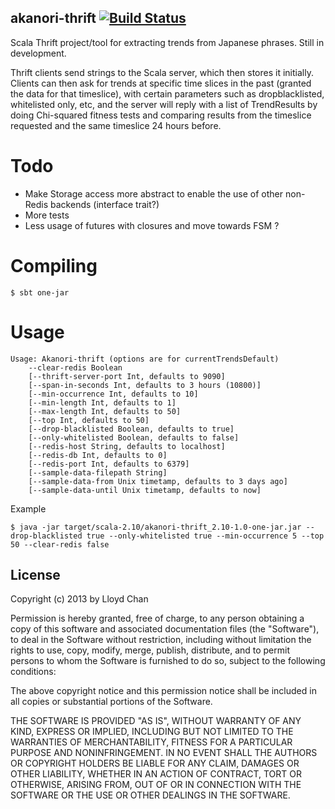 akanori-thrift [![Build Status](https://travis-ci.org/lloydmeta/akanori-thrift.png?branch=master)](https://travis-ci.org/lloydmeta/akanori-thrift)
------------------

Scala Thrift project/tool for extracting trends from Japanese phrases. Still in development.

Thrift clients send strings to the Scala server, which then stores it initially. Clients can then ask for trends at specific time slices in the past (granted the data for that timeslice), with certain parameters such as dropblacklisted, whitelisted only, etc, and the server will reply with a list of TrendResults by doing Chi-squared fitness tests and comparing results from the timeslice requested and the same timeslice 24 hours before.

Todo
===
* Make Storage access more abstract to enable the use of other non-Redis backends (interface trait?)
* More tests
* Less usage of futures with closures and move towards FSM ?

Compiling
=======

`$ sbt one-jar`

Usage
=====

```
Usage: Akanori-thrift (options are for currentTrendsDefault)
    --clear-redis Boolean
    [--thrift-server-port Int, defaults to 9090]
    [--span-in-seconds Int, defaults to 3 hours (10800)]
    [--min-occurrence Int, defaults to 10]
    [--min-length Int, defaults to 1]
    [--max-length Int, defaults to 50]
    [--top Int, defaults to 50]
    [--drop-blacklisted Boolean, defaults to true]
    [--only-whitelisted Boolean, defaults to false]
    [--redis-host String, defaults to localhost]
    [--redis-db Int, defaults to 0]
    [--redis-port Int, defaults to 6379]
    [--sample-data-filepath String]
    [--sample-data-from Unix timetamp, defaults to 3 days ago]
    [--sample-data-until Unix timetamp, defaults to now]
```

Example
```
$ java -jar target/scala-2.10/akanori-thrift_2.10-1.0-one-jar.jar --drop-blacklisted true --only-whitelisted true --min-occurrence 5 --top 50 --clear-redis false
```

## License

Copyright (c) 2013 by Lloyd Chan

Permission is hereby granted, free of charge, to any person obtaining a
copy of this software and associated documentation files (the
"Software"), to deal in the Software without restriction, including
without limitation the rights to use, copy, modify, merge, publish,
distribute, and to permit persons to whom the Software is furnished to do so, subject to
the following conditions:

The above copyright notice and this permission notice shall be included
in all copies or substantial portions of the Software.

THE SOFTWARE IS PROVIDED "AS IS", WITHOUT WARRANTY OF ANY KIND, EXPRESS
OR IMPLIED, INCLUDING BUT NOT LIMITED TO THE WARRANTIES OF
MERCHANTABILITY, FITNESS FOR A PARTICULAR PURPOSE AND NONINFRINGEMENT.
IN NO EVENT SHALL THE AUTHORS OR COPYRIGHT HOLDERS BE LIABLE FOR ANY
CLAIM, DAMAGES OR OTHER LIABILITY, WHETHER IN AN ACTION OF CONTRACT,
TORT OR OTHERWISE, ARISING FROM, OUT OF OR IN CONNECTION WITH THE
SOFTWARE OR THE USE OR OTHER DEALINGS IN THE SOFTWARE.
